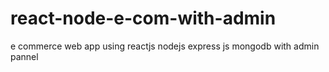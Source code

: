 # react-node-e-com-with-admin
e commerce web app using reactjs nodejs express js mongodb with admin pannel
